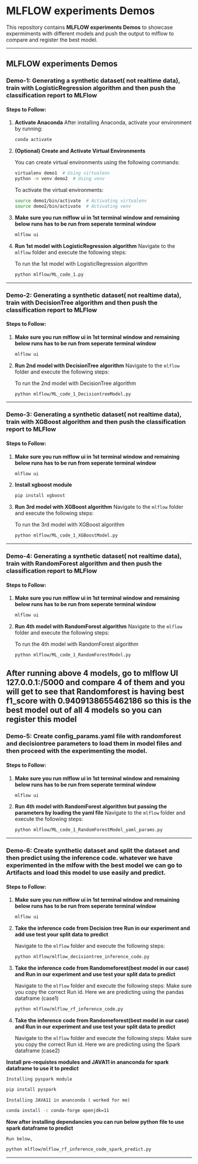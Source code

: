 # MLFLOW experiments Demos

This repository contains **MLFLOW experiments Demos** to showcase expermiments with different models and push the output to mlflow to compare and register the best model.

---

## MLFLOW experiments Demos

### Demo-1: Generating a synthetic dataset( not realtime data), train with LogisticRegression algorithm and then push the classification report to MLFlow

#### Steps to Follow:

1. **Activate Anaconda**
   After installing Anaconda, activate your environment by running:
   
   ```bash
   conda activate
   ```

2. **(Optional) Create and Activate Virtual Environments**
   
   You can create virtual environments using the following commands:
   
   ```bash
   virtualenv demo1  # Using virtualenv
   python -m venv demo2  # Using venv
   ```

   To activate the virtual environments:
   
   ```bash
   source demo1/bin/activate  # Activating virtualenv
   source demo2/bin/activate  # Activating venv
   ```
3. **Make sure you run mlflow ui in 1st terminal window and remaining below runs has to be run from seperate terminal window**

   ```bash
   mlflow ui 
   ```

4. **Run 1st model with LogisticRegression algorithm**
   Navigate to the `mlflow` folder and execute the following steps:
   
   To run the 1st model with LogisticRegression algorithm

   ```bash
   python mlflow/ML_code_1.py
   ```
---

### Demo-2: Generating a synthetic dataset( not realtime data), train with DecisionTree algorithm and then push the classification report to MLFlow

#### Steps to Follow:

1. **Make sure you run mlflow ui in 1st terminal window and remaining below runs has to be run from seperate terminal window**

   ```bash
   mlflow ui 
   ```

2. **Run 2nd model with DecisionTree algorithm**
   Navigate to the `mlflow` folder and execute the following steps:
   
   To run the 2nd model with DecisionTree algorithm

   ```bash
   python mlflow/ML_code_1_DecisiontreeModel.py
   ```
---

### Demo-3: Generating a synthetic dataset( not realtime data), train with XGBoost algorithm and then push the classification report to MLFlow

#### Steps to Follow:

1. **Make sure you run mlflow ui in 1st terminal window and remaining below runs has to be run from seperate terminal window**

   ```bash
   mlflow ui 
   ```
2. **Install xgboost module**

   ```bash
   pip install xgboost
   ```

3. **Run 3rd model with XGBoost algorithm**
   Navigate to the `mlflow` folder and execute the following steps:
   
   To run the 3rd model with XGBoost algorithm

   ```bash
   python mlflow/ML_code_1_XGBoostModel.py
   ```
---

### Demo-4: Generating a synthetic dataset( not realtime data), train with RandomForest algorithm and then push the classification report to MLFlow

#### Steps to Follow:

1. **Make sure you run mlflow ui in 1st terminal window and remaining below runs has to be run from seperate terminal window**

   ```bash
   mlflow ui 
   ```

2. **Run 4th model with RandomForest algorithm**
   Navigate to the `mlflow` folder and execute the following steps:
   
   To run the 4th model with RandomForest algorithm

   ```bash
   python mlflow/ML_code_1_RandomForestModel.py
   ```

**After running above 4 models, go to mlflow UI 127.0.0.1:/5000 and compare 4 of them and you will get to see that Randomforest is having best f1_score with 0.9409138655462186 so this is the best model out of all 4 models so you can register this model**
---

### Demo-5: Create config_params.yaml file with randomforest and decisiontree parameters to load them in model files and then proceed with the experimenting the model.

#### Steps to Follow:

1. **Make sure you run mlflow ui in 1st terminal window and remaining below runs has to be run from seperate terminal window**

   ```bash
   mlflow ui 
   ```

2. **Run 4th model with RandomForest algorithm but passing the parameters by loading the yaml file**
   Navigate to the `mlflow` folder and execute the following steps:

   ```bash
   python mlflow/ML_code_1_RandomForestModel_yaml_params.py
   ```


---

### Demo-6: Create synthetic dataset and split the dataset and then predict using the inference code. whatever we have experimented in the mlfow with the best model we can go to Artifacts and load this model to use easily and predict.

#### Steps to Follow:

1. **Make sure you run mlflow ui in 1st terminal window and remaining below runs has to be run from seperate terminal window**

   ```bash
   mlflow ui 
   ```

2. **Take the inference code from Decision tree Run in our experiment and add use test your split data to predict**

   Navigate to the `mlflow` folder and execute the following steps:

   ```bash
   python mlflow/mlflow_decisiontree_inference_code.py
   ```

3. **Take the inference code from Randomeforest(best model in our case) and Run in our experiment and use test your split data to predict**
   
   Navigate to the `mlflow` folder and execute the following steps:
   Make sure you copy the correct Run id.
   Here we are predicting using the pandas dataframe (case1)

   ```bash
   python mlflow/mlflow_rf_inference_code.py
   ```
4. **Take the inference code from Randomeforest(best model in our case) and Run in our experiment and use test your split data to predict**
   
   Navigate to the `mlflow` folder and execute the following steps:
   Make sure you copy the correct Run id.
   Here we are predicting using the Spark dataframe (case2)

**Install pre-requistes modules and JAVA11 in ananconda for spark dataframe to use it to predict**

    Installing pyspark module

   ```bash
   pip install pyspark
   ```

    Installing JAVA11 in ananconda ( worked for me)

   ```bash
   conda install -c conda-forge openjdk=11
   ```
**Now after installing dependancies you can run below python file to use spark dataframe to predict**

    Run below,
    
   ```bash
   python mlflow/mlflow_rf_inference_code_spark_predict.py
   ```


---


